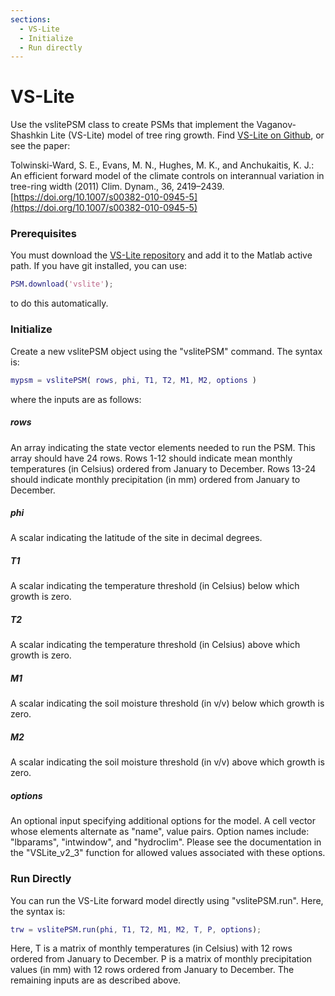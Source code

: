 ```yaml
---
sections:
  - VS-Lite
  - Initialize
  - Run directly
---
```


# VS-Lite
Use the vslitePSM class to create PSMs that implement the Vaganov-Shashkin Lite (VS-Lite) model of tree ring growth. Find [VS-Lite on Github](https://github.com/suztolwinskiward/VSLite), or see the paper:

Tolwinski-Ward, S. E., Evans, M. N., Hughes, M. K., and Anchukaitis, K. J.: An efficient forward model of the climate controls on interannual variation in tree-ring width (2011) Clim. Dynam., 36, 2419–2439. [https://doi.org/10.1007/s00382-010-0945-5](https://doi.org/10.1007/s00382-010-0945-5)

### Prerequisites
You must download the [VS-Lite repository](https://github.com/suztolwinskiward/VSLite) and add it to the Matlab active path. If you have git installed, you can use:
```matlab
PSM.download('vslite');
```
to do this automatically.

### Initialize
Create a new vslitePSM object using the "vslitePSM" command. The syntax is:
```matlab
mypsm = vslitePSM( rows, phi, T1, T2, M1, M2, options )
```
where the inputs are as follows:

##### rows
An array indicating the state vector elements needed to run the PSM. This array should have 24 rows. Rows 1-12 should indicate mean monthly temperatures (in Celsius) ordered from January to December. Rows 13-24 should indicate monthly precipitation (in mm) ordered from January to December.

##### phi
A scalar indicating the latitude of the site in decimal degrees.

##### T1
A scalar indicating the temperature threshold (in Celsius) below which growth is zero.

##### T2
A scalar indicating the temperature threshold (in Celsius) above which growth is zero.

##### M1
A scalar indicating the soil moisture threshold (in v/v) below which growth is zero.

##### M2
A scalar indicating the soil moisture threshold (in v/v) above which growth is zero.

##### options
An optional input specifying additional options for the model. A cell vector whose elements alternate as "name", value pairs. Option names include: "lbparams", "intwindow", and "hydroclim". Please see the documentation in the "VSLite_v2_3" function for allowed values associated with these options.

### Run Directly
You can run the VS-Lite forward model directly using "vslitePSM.run". Here, the syntax is:
```matlab
trw = vslitePSM.run(phi, T1, T2, M1, M2, T, P, options);
```
Here, T is a matrix of monthly temperatures (in Celsius) with 12 rows ordered from January to December. P is a matrix of monthly precipitation values (in mm) with 12 rows ordered from January to December. The remaining inputs are as described above.

